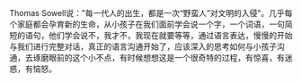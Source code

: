 ﻿Thomas Sowell说："每一代人的出生，都是一次“野蛮人”对文明的入侵"。几乎每个家庭都会孕育新的生命，从小孩子在我们面前学会说一个字，一个词语，一句简短的语句，他们学会说不，我才不，我现在就要等等，通过语言表达，慢慢的开始与我们进行完整对话，真正的语言沟通开始了，应该深入的思考如何与小孩子沟通，去琢磨眼前的这个小不点，有时候想想这是一个很奇特的过程，有惊喜，有迷惑，有恼怒。

